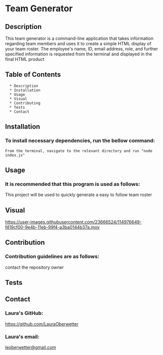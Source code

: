 # Team Generator

  ## Description
  This team generator is a command-line application that takes information regarding team members and uses it to create a simple HTML display of your team roster. The employee's name, ID, email address, role, and further specified information is requested from the terminal and displayed in the final HTML product

  ## Table of Contents
      * Description
      * Installation
      * Usage
      * Visual
      * Contributing
      * Tests
      * Contact
  
  ## Installation
  ### To install necessary dependencies, run the bellow command:
  ```
  From the terminal, navigate to the relevant directory and run "node index.js"
  ```

  ## Usage
  ### It is recommended that this program is used as follows: 
  This project will be used to quickly generate a easy to follow team roster

  ## Visual
  https://user-images.githubusercontent.com/23666524/114976649-f419cf00-9e4b-11eb-99f4-a3ba0144b37a.mov
  

  ## Contribution
  ### Contribution guidelines are as follows:
  contact the repository owner

  ## Tests
  

  ## Contact
  ### Laura's GitHub:
  https://github.com/LauraOberwetter
  ### Laura's email:
  leoberwetter@gmail.com
